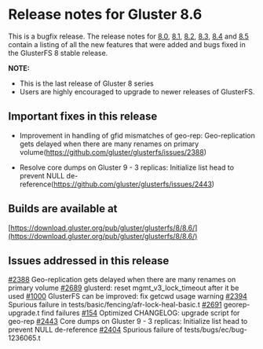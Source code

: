 # Release notes for Gluster 8.6

This is a bugfix release. The release notes for [8.0](8.0.md), [8.1](8.1.md), [8.2](8.2.md), [8.3](8.3.md), [8.4](8.4.md) and [8.5](8.5.md) contain a listing of all the new features that were added and bugs fixed in the GlusterFS 8 stable release.

**NOTE:**
- This is the last release of Gluster 8 series
- Users are highly encouraged to upgrade to newer releases of GlusterFS.

## Important fixes in this release
- Improvement in handling of gfid mismatches of geo-rep: Geo-replication gets delayed when there are many renames on primary volume(https://github.com/gluster/glusterfs/issues/2388)

- Resolve core dumps on Gluster 9 - 3 replicas: Initialize list head to prevent NULL de-reference(https://github.com/gluster/glusterfs/issues/2443)


## Builds are available at

[https://download.gluster.org/pub/gluster/glusterfs/8/8.6/](https://download.gluster.org/pub/gluster/glusterfs/8/8.6/)

## Issues addressed in this release


[#2388](https://github.com/gluster/glusterfs/issues/2388) Geo-replication gets delayed when there are many renames on primary volume
[#2689](https://github.com/gluster/glusterfs/pull/2689)   glusterd: reset mgmt_v3_lock_timeout after it be used
[#1000](https://github.com/gluster/glusterfs/issues/1000) GlusterFS can be improved: fix getcwd usage warning
[#2394](https://github.com/gluster/glusterfs/issues/2394) Spurious failure in tests/basic/fencing/afr-lock-heal-basic.t
[#2691](https://github.com/gluster/glusterfs/issues/2691) georep-upgrade.t find failures
[#154](https://github.com/gluster/glusterfs/issues/154)   Optimized CHANGELOG: upgrade script for geo-rep
[#2443](https://github.com/gluster/glusterfs/issues/2443) Core dumps on Gluster 9 - 3 replicas: Initialize list head to prevent NULL de-reference
[#2404](https://github.com/gluster/glusterfs/issues/2404) Spurious failure of tests/bugs/ec/bug-1236065.t
